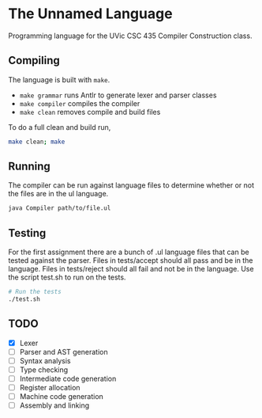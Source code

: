 # The Unnamed Language

Programming language for the UVic CSC 435 Compiler Construction class.

## Compiling

The language is built with `make`.

- `make grammar` runs Antlr to generate lexer and parser classes
- `make compiler` compiles the compiler
- `make clean` removes compile and build files

To do a full clean and build run,

```sh
make clean; make
```

## Running

The compiler can be run against language files to determine whether or not the files are in the ul language.

```sh
java Compiler path/to/file.ul
```

## Testing

For the first assignment there are a bunch of .ul language files that can be tested against the parser. Files in tests/accept should all pass and be in the language. Files in tests/reject should all fail and not be in the language. Use the script test.sh to run on the tests.

```sh
# Run the tests
./test.sh
```

## TODO

- [x] Lexer
- [ ] Parser and AST generation
- [ ] Syntax analysis
- [ ] Type checking
- [ ] Intermediate code generation
- [ ] Register allocation
- [ ] Machine code generation
- [ ] Assembly and linking
